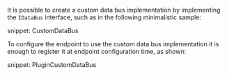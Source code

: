It is possible to create a custom data bus implementation by implementing the `IDataBus` interface, such as in the following minimalistic sample:

snippet: CustomDataBus

To configure the endpoint to use the custom data bus implementation it is enough to register it at endpoint configuration time, as shown:

snippet: PluginCustomDataBus
